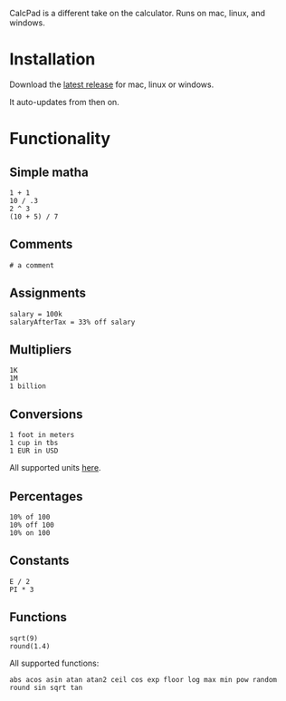 CalcPad is a different take on the calculator.
Runs on mac, linux, and windows.

# Installation

Download the [latest release](https://github.com/filipesabella/CalcPad/releases/latest) for mac, linux or windows.

It auto-updates from then on.

# Functionality

## Simple matha

```
1 + 1
10 / .3
2 ^ 3
(10 + 5) / 7
```

## Comments

```# a comment```

## Assignments

```
salary = 100k
salaryAfterTax = 33% off salary
```

## Multipliers

```
1K
1M
1 billion
```

## Conversions

```
1 foot in meters
1 cup in tbs
1 EUR in USD
```

All supported units [here](https://github.com/ben-ng/convert-units#supported-units).

## Percentages

```
10% of 100
10% off 100
10% on 100
```

## Constants

```
E / 2
PI * 3
```

## Functions

```
sqrt(9)
round(1.4)

```

All supported functions:

```
abs acos asin atan atan2 ceil cos exp floor log max min pow random round sin sqrt tan
```
